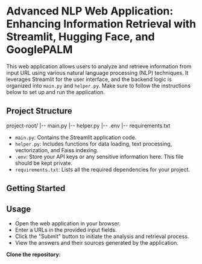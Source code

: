 # Advanced NLP Web Application: Enhancing Information Retrieval with Streamlit, Hugging Face, and GooglePALM
This web application allows users to analyze and retrieve information from input URL using various natural language processing (NLP) techniques. It leverages Streamlit for the user interface, and the backend logic is organized into `main.py` and `helper.py`. Make sure to follow the instructions below to set up and run the application.

## Project Structure
project-root/
|-- main.py
|-- helper.py
|-- .env
|-- requirements.txt

- `main.py`: Contains the Streamlit application code.
- `helper.py`: Includes functions for data loading, text processing, vectorization, and Faiss indexing.
- `.env`: Store your API keys or any sensitive information here. This file should be kept private.
- `requirements.txt`: Lists all the required dependencies for your project.

## Getting Started
## Usage
- Open the web application in your browser.
- Enter a URLs in the provided input fields.
- Click the "Submit" button to initiate the analysis and retrieval process.
- View the answers and their sources generated by the application.

**Clone the repository:**

   
